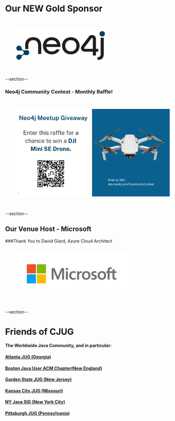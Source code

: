 # Our NEW Gold Sponsor
<img src="images/neo4j.png" style="border:none; box-shadow:none; margin: 30px; background:white;"/>

--section--
### Neo4j Community Contest - Monthly Raffle!
<img src="images/neo4j_2024_raffle.png" style="border:none; box-shadow:none; margin: 30px; background:white;"/>

--section--
## Our Venue Host - Microsoft
###Thank You to David Giard, Azure Cloud Architect
<img src="images/microsoft-standard.png" style="border:none; box-shadow:none; margin: 30px; background:white;"/>

--section--
# Friends of CJUG
#### The Worldwide Java Community, and in particular:
####  [Atlanta JUG (Georgia)](https://ajug.org)
####  [Boston Java User ACM Chapter(New England)](https://nejug.org)
####  [Garden State JUG (New Jersey)](https://gsjug.org)
####  [Kansas City JUG (Missouri)](https://meetup.com/KansasCityJUG)
####  [NY Java SIG (New York City)](https://javasig.com)
####  [Pittsburgh JUG (Pennsylvania)](https://meetup.com/The-Pittsburgh-Java-Meetup-Group)
